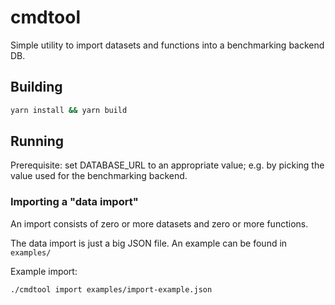 # cmdtool

Simple utility to import datasets and functions into
a benchmarking backend DB.

## Building

```sh
yarn install && yarn build
```

## Running

Prerequisite: set DATABASE_URL to an appropriate value; e.g. by picking the value used for the benchmarking backend.

### Importing a "data import"

An import consists of zero or more datasets and zero or more functions.

The data import is just a big JSON file. An example can be found in `examples/`

Example import:

```sh
./cmdtool import examples/import-example.json
```

